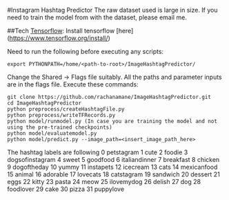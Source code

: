 #Instagram Hashtag Predictor
The raw dataset used is large in size. If you need to train the model from with the dataset, please email me. 

##Tech
[Tensorflow](https://www.tensorflow.org/): Install tensorflow [here] (https://www.tensorflow.org/install/) 

Need to run the following before executing any scripts:
```
export PYTHONPATH=/home/<path-to-root>/ImageHashtagPredictor/
```
Change the Shared -> Flags file suitably. All the paths and parameter inputs are in the flags file. 
Execute these commands:
```
git clone https://github.com/rachanamane/ImageHashtagPredictor.git
cd ImageHashtagPredictor
python preprocess/createHashtagFile.py
python preprocess/writeTFRecords.py
python model/runmodel.py (In case you are training the model and not using the pre-trained checkpoints)
python model/evaluatemodel.py
python model/predict.py --image_path=<insert_image_path_here>
```


The hashtag labels are following
     0 petstagram
     1 cute
     2 foodie
     3 dogsofinstagram
     4 sweet
     5 goodfood
     6 italiandinner
     7 breakfast
     8 chicken
     9 dogoftheday
    10 yummy
    11 instapets
    12 icecream
    13 cats
    14 mexicanfood
    15 animal
    16 adorable
    17 lovecats
    18 catstagram
    19 sandwich
    20 dessert
    21 eggs
    22 kitty
    23 pasta
    24 meow
    25 ilovemydog
    26 delish
    27 dog
    28 foodlover
    29 cake
    30 pizza
    31 puppylove
